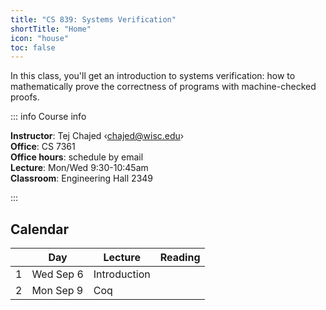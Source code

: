 ```yaml
---
title: "CS 839: Systems Verification"
shortTitle: "Home"
icon: "house"
toc: false
---
```


In this class, you'll get an introduction to systems verification: how to
mathematically prove the correctness of programs with machine-checked proofs.

::: info Course info

**Instructor**: Tej Chajed &lsaquo;<chajed@wisc.edu>&rsaquo; \
**Office**: CS 7361 \
**Office hours**: schedule by email \
**Lecture**: Mon/Wed 9:30-10:45am \
**Classroom**: Engineering Hall 2349

:::

## Calendar

|      | Day       | Lecture      | Reading |
| ---: | --------- | ------------ | ------- |
|    1 | Wed Sep 6 | Introduction |         |
|    2 | Mon Sep 9 | Coq          |         |
